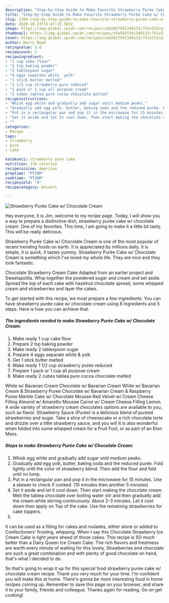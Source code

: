 ```yaml
---
description: "Step-by-Step Guide to Make Favorite Strawberry Purée Cake w/ Chocolate Cream"
title: "Step-by-Step Guide to Make Favorite Strawberry Purée Cake w/ Chocolate Cream"
slug: 2308-step-by-step-guide-to-make-favorite-strawberry-puree-cake-w-chocolate-cream
date: 2020-10-23T15:47:33.582Z
image: https://img-global.cpcdn.com/recipes/c6a502f5613d9133/751x532cq70/strawberry-puree-cake-w-chocolate-cream-recipe-main-photo.jpg
thumbnail: https://img-global.cpcdn.com/recipes/c6a502f5613d9133/751x532cq70/strawberry-puree-cake-w-chocolate-cream-recipe-main-photo.jpg
cover: https://img-global.cpcdn.com/recipes/c6a502f5613d9133/751x532cq70/strawberry-puree-cake-w-chocolate-cream-recipe-main-photo.jpg
author: Harry Boyd
ratingvalue: 3.8
reviewcount: 3
recipeingredient:
- "1 cup cake flour"
- "2 tsp baking powder"
- "2 tablespoon sugar"
- "4 eggs separate white  yolk"
- "1 stick butter melted"
- "1 1/2 cup strawberry pure reduced"
- "1 pack or 1 cup all purpose cream"
- "2 cubes tablea pure cocoa chocolate melted"
recipeinstructions:
- "Whisk egg white and gradually add sugar until medium peaks."
- "Gradually add egg yolk, butter, baking soda and the reduced purée. Fold lightly until the color of strawberry blend. Then add the flour and fold until no lump."
- "Put in a rectangular pan and pop it in the microwave for 15 minutes. Use a skewer to check if cooked. (10 minutes then another 5 minutes)"
- "Set it aside and let it cool down. Then start making the chocolate cream. Melt the tablea chocolate over boiling water stir and then gradually add the cream while stirring continuously. About 2-3 minutes. Let it cool down then apply on Top of the cake. Use the remaining strawberries for cake toppers."
- ""
categories:
- Recipe
tags:
- strawberry
- pure
- cake

katakunci: strawberry pure cake 
nutrition: 176 calories
recipecuisine: American
preptime: "PT29M"
cooktime: "PT38M"
recipeyield: "4"
recipecategory: Dessert

---
```



![Strawberry Purée Cake w/ Chocolate Cream](https://img-global.cpcdn.com/recipes/c6a502f5613d9133/751x532cq70/strawberry-puree-cake-w-chocolate-cream-recipe-main-photo.jpg)

Hey everyone, it is Jim, welcome to my recipe page. Today, I will show you a way to prepare a distinctive dish, strawberry purée cake w/ chocolate cream. One of my favorites. This time, I am going to make it a little bit tasty. This will be really delicious.

Strawberry Purée Cake w/ Chocolate Cream is one of the most popular of recent trending foods on earth. It is appreciated by millions daily. It is simple, it is quick, it tastes yummy. Strawberry Purée Cake w/ Chocolate Cream is something which I've loved my whole life. They are nice and they look fantastic.

Chocolate Strawberry Cream Cake Adapted from an earlier project and Sweetapolita. Whip together the powdered sugar and cream and set aside. Spread the top of each cake with hazelnut chocolate spread, some whipped cream and strawberries and layer the cakes.


To get started with this recipe, we must prepare a few ingredients. You can have strawberry purée cake w/ chocolate cream using 8 ingredients and 5 steps. Here is how you can achieve that.

<!--inarticleads1-->

##### The ingredients needed to make Strawberry Purée Cake w/ Chocolate Cream:

1. Make ready 1 cup cake flour
1. Prepare 2 tsp baking powder
1. Make ready 2 tablespoon sugar
1. Prepare 4 eggs separate white &amp; yolk
1. Get 1 stick butter melted
1. Make ready 1 1/2 cup strawberry purée reduced
1. Prepare 1 pack or 1 cup all purpose cream
1. Make ready 2 cubes tablea pure cocoa chocolate melted


White w/ Bavarian Cream Chocolate w/ Bavarian Cream White w/ Bavarian Cream &amp; Strawberry Puree Chocolate w/ Bavarian Cream &amp; Raspberry Puree Marble Cake w/ Chocolate Mousse Red Velvet w/ Cream Cheese Filling Almond w/ Amaretto Mousse Carrot w/ Cream Cheese Filling Lemon. A wide variety of strawberry cream chocolates options are available to you, such as flavor. Strawberry Sauce (Puree) is a delicious blend of pureed strawberries and sugar. Take a slice of cheesecake or a rich chocolate torte and drizzle over a little strawberry sauce, and you will It is also wonderful when folded into some whipped cream for a Fruit Fool, or as part of an Eton Mess. 

<!--inarticleads2-->

##### Steps to make Strawberry Purée Cake w/ Chocolate Cream:

1. Whisk egg white and gradually add sugar until medium peaks.
1. Gradually add egg yolk, butter, baking soda and the reduced purée. Fold lightly until the color of strawberry blend. Then add the flour and fold until no lump.
1. Put in a rectangular pan and pop it in the microwave for 15 minutes. Use a skewer to check if cooked. (10 minutes then another 5 minutes)
1. Set it aside and let it cool down. Then start making the chocolate cream. Melt the tablea chocolate over boiling water stir and then gradually add the cream while stirring continuously. About 2-3 minutes. Let it cool down then apply on Top of the cake. Use the remaining strawberries for cake toppers.
1. 


It can be used as a filling for cakes and roulades, either alone or added to Confectioners&#39; frosting, whipping. When I say this Chocolate Strawberry Ice Cream Cake is light years ahead of those cakes. This recipe is SO much better than a Dairy Queen Ice Cream Cake. The rich flavors and freshness are worth every minute of waiting for this lovely. Strawberries and chocolate are such a great combination and with plenty of good chocolate on hand, that&#39;s what I decided to do. 

So that's going to wrap it up for this special food strawberry purée cake w/ chocolate cream recipe. Thank you very much for your time. I'm confident you will make this at home. There's gonna be more interesting food in home recipes coming up. Remember to save this page on your browser, and share it to your family, friends and colleague. Thanks again for reading. Go on get cooking!
